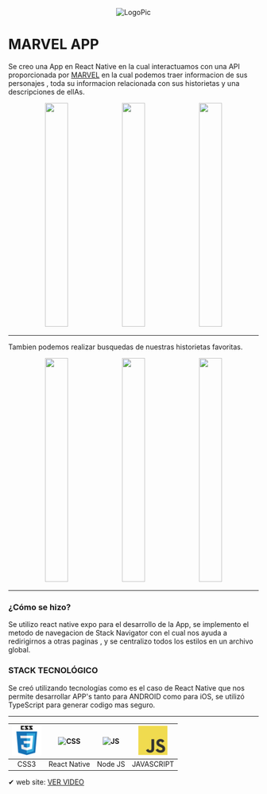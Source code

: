  <p align='center'>
  <img alt='LogoPic' src='https://reactnative.dev/img/header_logo.svg'   width='200px' height='200px' />
</p>

# MARVEL APP

Se creo una App en React Native en la cual interactuamos con una API proporcionada por <a href="https://www.marvel.com" target="_blank">MARVEL</a> en la cual podemos traer 
informacion de sus personajes , toda su informacion relacionada con sus historietas y una descripciones de ellAs.


<p align="center">
<img  src="https://user-images.githubusercontent.com/76981775/131618702-19460633-794e-4a5d-9372-04178effb37b.png" width="30%" height='450px'>
<img  src="https://user-images.githubusercontent.com/76981775/131618760-77c810d7-84aa-4311-affa-a904c7185bf0.png" width="30%" height='450px'>
<img  src="https://user-images.githubusercontent.com/76981775/131618828-eeed9522-3983-4e49-8eff-6339a3d18e86.png" width="30%" height='450px'>
</p>

*****************

Tambien podemos realizar busquedas de nuestras historietas favoritas.

<p align="center">
<img  src="https://user-images.githubusercontent.com/76981775/131618957-a23faf40-567b-4c1d-b8e1-20fea1b83b84.png" width="30%" height='450px'>
<img  src="https://user-images.githubusercontent.com/76981775/131618874-6ec9e8e4-a0c8-43ee-a71f-1651906b741b.png" width="30%" height='450px'>
<img  src="https://user-images.githubusercontent.com/76981775/131619036-96dcbb04-c499-4eef-8a0b-5532af5be8d1.png" width="30%" height='450px'>
</p>

*****************

### ¿Cómo se hizo?

Se utilizo react native expo para el desarrollo de la App, se implemento el metodo de navegacion de Stack Navigator con el cual nos ayuda a redirigirnos a otras paginas , y se centralizo todos los estilos en un archivo global.


### STACK TECNOLÓGICO


Se creó utilizando tecnologías como es el caso de React Native que nos permite desarrollar APP's tanto para ANDROID como para iOS, se utilizó TypeScript para generar codigo mas seguro.

********

| <img src="https://raw.githubusercontent.com/devicons/devicon/master/icons/css3/css3-original-wordmark.svg" width="60" alt="HTML"> |<img src="https://reactnative.dev/img/header_logo.svg" width="60" alt="CSS"> | <img src="https://external-content.duckduckgo.com/iu/?u=https%3A%2F%2Fupload.wikimedia.org%2Fwikipedia%2Fcommons%2Fthumb%2F7%2F7e%2FNode.js_logo_2015.svg%2F1280px-Node.js_logo_2015.svg.png&f=1&nofb=1" width="60" alt="JS"> |<img src="https://raw.githubusercontent.com/devicons/devicon/master/icons/javascript/javascript-original.svg" width="60" alt="REACT"> |
| :------------: | :------------: | :------------: | :------------: | 
| CSS3  | React Native | Node JS | JAVASCRIPT | 

✔ web site:  <a href="https://www.youtube.com/watch?v=h9Hanc4Opic" target="_blank">
VER VIDEO
</a> 

